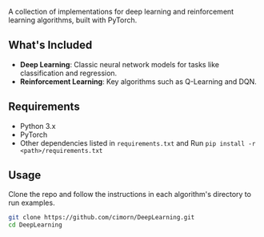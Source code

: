 A collection of implementations for deep learning and reinforcement learning algorithms, built with PyTorch.

## What's Included
- **Deep Learning**: Classic neural network models for tasks like classification and regression.
- **Reinforcement Learning**: Key algorithms such as Q-Learning and DQN.

## Requirements
- Python 3.x
- PyTorch
- Other dependencies listed in `requirements.txt`  and Run `pip install -r <path>/requirements.txt`

## Usage
Clone the repo and follow the instructions in each algorithm's directory to run examples.

```bash
git clone https://github.com/cimorn/DeepLearning.git
cd DeepLearning
```